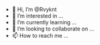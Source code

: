 - 👋 Hi, I’m @Rvyknt
- 👀 I’m interested in ...
- 🌱 I’m currently learning ...
- 💞️ I’m looking to collaborate on ...
- 📫 How to reach me ...

<!---
Rvyknt/Rvyknt is a ✨ special ✨ repository because its `README.md` (this file) appears on your GitHub profile.
You can click the Preview link to take a look at your changes.
--->
